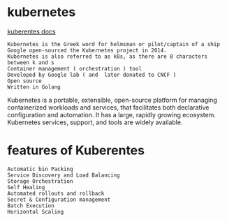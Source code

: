 # kubernetes
[kuberentes docs ](https://kubernetes.io) 

    Kubernetes is the Greek word for helmsman or pilot/captain of a ship
    Google open-sourced the Kubernetes project in 2014.
    Kubernetes is also referred to as k8s, as there are 8 characters between k and s
    Container management ( orchestration ) tool 
    Developed by Google lab ( and  later donated to CNCF )
    Open source
    Written in Golang 
    
    
Kubernetes is a portable, extensible, open-source platform for managing containerized workloads and services, that 
facilitates both declarative configuration and automation. It has a large, rapidly growing ecosystem. Kubernetes
services, support, and tools are widely available.


# features of Kuberentes
    Automatic bin Packing
    Service Discovery and Load Balancing
    Storage Orchestration
    Self Healing
    Automated rollouts and rollback
    Secret & Configuration management
    Batch Execution
    Horizontal Scaling

